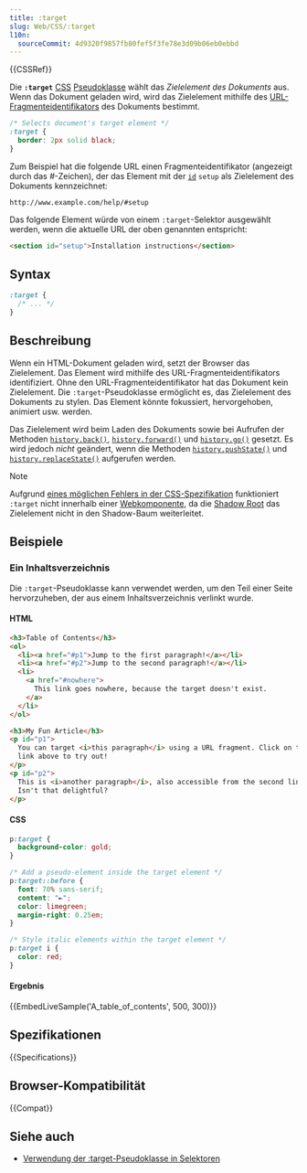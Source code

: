 ```yaml
---
title: :target
slug: Web/CSS/:target
l10n:
  sourceCommit: 4d9320f9857fb80fef5f3fe78e3d09b06eb0ebbd
---
```


{{CSSRef}}

Die **`:target`** [CSS](/de/docs/Web/CSS) [Pseudoklasse](/de/docs/Web/CSS/Pseudo-classes) wählt das _Zielelement des Dokuments_ aus. Wenn das Dokument geladen wird, wird das Zielelement mithilfe des [URL-Fragmenteidentifikators](/de/docs/Web/URI/Reference/Fragment#fragment) des Dokuments bestimmt.

```css
/* Selects document's target element */
:target {
  border: 2px solid black;
}
```

Zum Beispiel hat die folgende URL einen Fragmenteidentifikator (angezeigt durch das _#_-Zeichen), der das Element mit der [`id`](/de/docs/Web/HTML/Global_attributes/id) `setup` als Zielelement des Dokuments kennzeichnet:

```url
http://www.example.com/help/#setup
```

Das folgende Element würde von einem `:target`-Selektor ausgewählt werden, wenn die aktuelle URL der oben genannten entspricht:

```html
<section id="setup">Installation instructions</section>
```

## Syntax

```css
:target {
  /* ... */
}
```

## Beschreibung

Wenn ein HTML-Dokument geladen wird, setzt der Browser das Zielelement. Das Element wird mithilfe des URL-Fragmenteidentifikators identifiziert. Ohne den URL-Fragmenteidentifikator hat das Dokument kein Zielelement. Die `:target`-Pseudoklasse ermöglicht es, das Zielelement des Dokuments zu stylen. Das Element könnte fokussiert, hervorgehoben, animiert usw. werden.

Das Zielelement wird beim Laden des Dokuments sowie bei Aufrufen der Methoden [`history.back()`](/de/docs/Web/API/History/back), [`history.forward()`](/de/docs/Web/API/History/forward) und [`history.go()`](/de/docs/Web/API/History/forward) gesetzt. Es wird jedoch _nicht_ geändert, wenn die Methoden [`history.pushState()`](/de/docs/Web/API/History/pushState) und [`history.replaceState()`](/de/docs/Web/API/History/replaceState) aufgerufen werden.

> [!NOTE]
> Aufgrund [eines möglichen Fehlers in der CSS-Spezifikation](https://discourse.wicg.io/t/target-css-does-not-work-because-shadowroot-does-not-set-a-target-element/2070/) funktioniert `:target` nicht innerhalb einer [Webkomponente](/de/docs/Web/API/Web_components), da die [Shadow Root](/de/docs/Web/API/ShadowRoot) das Zielelement nicht in den Shadow-Baum weiterleitet.

## Beispiele

### Ein Inhaltsverzeichnis

Die `:target`-Pseudoklasse kann verwendet werden, um den Teil einer Seite hervorzuheben, der aus einem Inhaltsverzeichnis verlinkt wurde.

#### HTML

```html
<h3>Table of Contents</h3>
<ol>
  <li><a href="#p1">Jump to the first paragraph!</a></li>
  <li><a href="#p2">Jump to the second paragraph!</a></li>
  <li>
    <a href="#nowhere">
      This link goes nowhere, because the target doesn't exist.
    </a>
  </li>
</ol>

<h3>My Fun Article</h3>
<p id="p1">
  You can target <i>this paragraph</i> using a URL fragment. Click on the first
  link above to try out!
</p>
<p id="p2">
  This is <i>another paragraph</i>, also accessible from the second link above.
  Isn't that delightful?
</p>
```

#### CSS

```css
p:target {
  background-color: gold;
}

/* Add a pseudo-element inside the target element */
p:target::before {
  font: 70% sans-serif;
  content: "►";
  color: limegreen;
  margin-right: 0.25em;
}

/* Style italic elements within the target element */
p:target i {
  color: red;
}
```

#### Ergebnis

{{EmbedLiveSample('A_table_of_contents', 500, 300)}}

## Spezifikationen

{{Specifications}}

## Browser-Kompatibilität

{{Compat}}

## Siehe auch

- [Verwendung der :target-Pseudoklasse in Selektoren](/de/docs/Web/CSS/CSS_selectors/Using_the_:target_pseudo-class_in_selectors)
